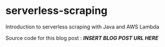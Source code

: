 # serverless-scraping
Introduction to serverless scraping with Java and AWS Lambda

Source code for this blog post : ***INSERT BLOG POST URL HERE***
